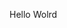 Hello Wolrd













































































































































































































































































































































































































































































































































































































































































































































































































































































































































































































































































































































































































































































































































































































































































































































































































































































































































































































































































































































































































































































































































































































































































































































































































































































































































































